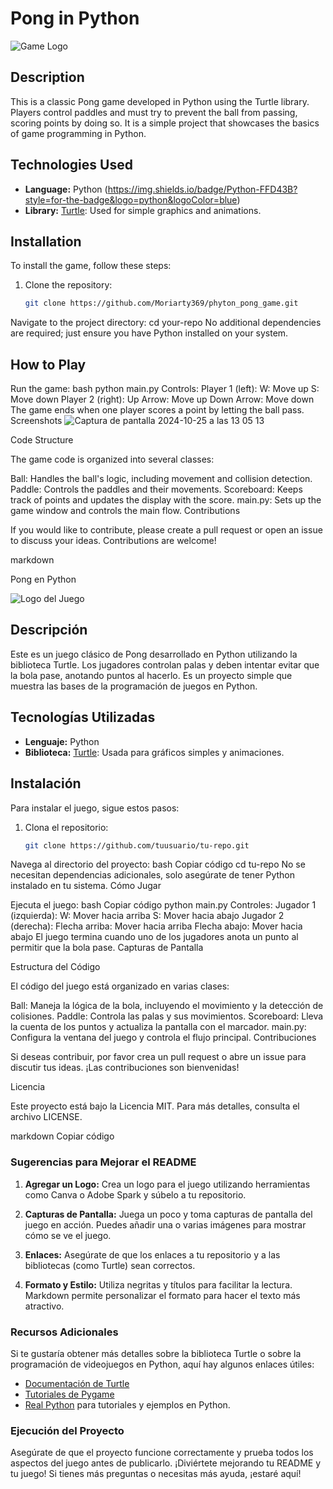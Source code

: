 # Pong in Python

![Game Logo](https://img.shields.io/badge/Python-FFD43B?style=for-the-badge&logo=python&logoColor=blue) 

## Description

This is a classic Pong game developed in Python using the Turtle library. Players control paddles and must try to prevent the ball from passing, scoring points by doing so. It is a simple project that showcases the basics of game programming in Python.

## Technologies Used

- **Language:** Python (https://img.shields.io/badge/Python-FFD43B?style=for-the-badge&logo=python&logoColor=blue) 
- **Library:** [Turtle](https://docs.python.org/3/library/turtle.html): Used for simple graphics and animations.

## Installation

To install the game, follow these steps:

1. Clone the repository:
   ```bash
   git clone https://github.com/Moriarty369/phyton_pong_game.git
Navigate to the project directory:
cd your-repo
No additional dependencies are required; just ensure you have Python installed on your system.

## How to Play

Run the game:
bash
python main.py
Controls:
Player 1 (left):
W: Move up
S: Move down
Player 2 (right):
Up Arrow: Move up
Down Arrow: Move down
The game ends when one player scores a point by letting the ball pass.
Screenshots
![Captura de pantalla 2024-10-25 a las 13 05 13](https://github.com/user-attachments/assets/6d348e84-d622-4a12-b421-ce720ecf8084)


Code Structure

The game code is organized into several classes:

Ball: Handles the ball's logic, including movement and collision detection.
Paddle: Controls the paddles and their movements.
Scoreboard: Keeps track of points and updates the display with the score.
main.py: Sets up the game window and controls the main flow.
Contributions

If you would like to contribute, please create a pull request or open an issue to discuss your ideas. Contributions are welcome!


markdown

 
 
 
 
 
 
 
 
 
 
 
 
 
 
 
 
 
 
 
 
 
 Pong en Python

![Logo del Juego](ruta/al/logo.png) <!-- Cambia esta ruta por la imagen del logo que quieras usar -->

## Descripción

Este es un juego clásico de Pong desarrollado en Python utilizando la biblioteca Turtle. Los jugadores controlan palas y deben intentar evitar que la bola pase, anotando puntos al hacerlo. Es un proyecto simple que muestra las bases de la programación de juegos en Python.

## Tecnologías Utilizadas

- **Lenguaje:** Python
- **Biblioteca:** [Turtle](https://docs.python.org/3/library/turtle.html): Usada para gráficos simples y animaciones.

## Instalación

Para instalar el juego, sigue estos pasos:

1. Clona el repositorio:
   ```bash
   git clone https://github.com/tuusuario/tu-repo.git
Navega al directorio del proyecto:
bash
Copiar código
cd tu-repo
No se necesitan dependencias adicionales, solo asegúrate de tener Python instalado en tu sistema.
Cómo Jugar

Ejecuta el juego:
bash
Copiar código
python main.py
Controles:
Jugador 1 (izquierda):
W: Mover hacia arriba
S: Mover hacia abajo
Jugador 2 (derecha):
Flecha arriba: Mover hacia arriba
Flecha abajo: Mover hacia abajo
El juego termina cuando uno de los jugadores anota un punto al permitir que la bola pase.
Capturas de Pantalla

<!-- Cambia esta ruta por una captura de pantalla del juego -->

Estructura del Código

El código del juego está organizado en varias clases:

Ball: Maneja la lógica de la bola, incluyendo el movimiento y la detección de colisiones.
Paddle: Controla las palas y sus movimientos.
Scoreboard: Lleva la cuenta de los puntos y actualiza la pantalla con el marcador.
main.py: Configura la ventana del juego y controla el flujo principal.
Contribuciones

Si deseas contribuir, por favor crea un pull request o abre un issue para discutir tus ideas. ¡Las contribuciones son bienvenidas!

Licencia

Este proyecto está bajo la Licencia MIT. Para más detalles, consulta el archivo LICENSE.

markdown
Copiar código

### Sugerencias para Mejorar el README

1. **Agregar un Logo:** Crea un logo para el juego utilizando herramientas como Canva o Adobe Spark y súbelo a tu repositorio.

2. **Capturas de Pantalla:** Juega un poco y toma capturas de pantalla del juego en acción. Puedes añadir una o varias imágenes para mostrar cómo se ve el juego.

3. **Enlaces:** Asegúrate de que los enlaces a tu repositorio y a las bibliotecas (como Turtle) sean correctos.

4. **Formato y Estilo:** Utiliza negritas y títulos para facilitar la lectura. Markdown permite personalizar el formato para hacer el texto más atractivo.

### Recursos Adicionales

Si te gustaría obtener más detalles sobre la biblioteca Turtle o sobre la programación de videojuegos en Python, aquí hay algunos enlaces útiles:

- [Documentación de Turtle](https://docs.python.org/3/library/turtle.html)
- [Tutoriales de Pygame](https://www.pygame.org/docs/)
- [Real Python](https://realpython.com/) para tutoriales y ejemplos en Python.

### Ejecución del Proyecto

Asegúrate de que el proyecto funcione correctamente y prueba todos los aspectos del juego antes de publicarlo. ¡Diviértete mejorando tu README y tu juego! Si tienes más preguntas o necesitas más ayuda, ¡estaré aquí!
